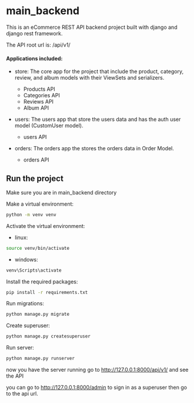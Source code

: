 # main_backend

This is an eCommerce REST API backend project built with django and django rest framework.

The API root url is: /api/v1/

#### Applications included:
* store: The core app for the project that include the product, category, review, and album models with their ViewSets and serializers.
    * Products API
    * Categories API
    * Reviews API
    * Album API

* users: The users app that store the users data and has the auth user model (CustomUser model).
  * users API

* orders: The orders app the stores the orders data in Order Model.
  * orders API

## Run the project

Make sure you are in main_backend directory

Make a virtual environment:
```bash
python -m venv venv
```
Activate the virtual environment:
* linux:
```bash
source venv/bin/activate
```

* windows:
```bash
venv\Scripts\activate
```

Install the required packages:
```bash
pip install -r requirements.txt
```

Run migrations:
```bash
python manage.py migrate
```

Create superuser:
```bash
python manage.py createsuperuser
```

Run server:
```bash
python manage.py runserver
```

now you have the server running go to 
http://127.0.0.1:8000/api/v1/
and see the API

you can go to http://127.0.0.1:8000/admin
to sign in as a superuser then go to the api url.
